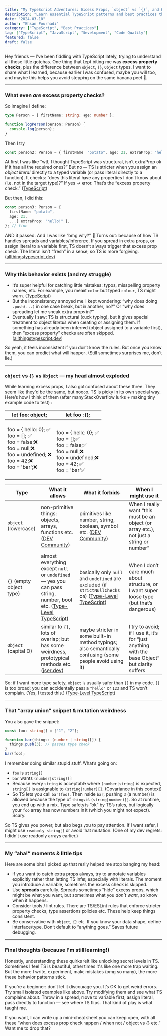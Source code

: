 ```yaml
---
title: "My TypeScript Adventures: Excess Props, `object` vs `{}`, and Why My Code Sometimes Explodess"
description: "Learn essential TypeScript patterns and best practices that will make your code more maintainable and less prone to bugs."
date: "2024-03-10"
author: "Ehsan Pourhadi"
category: ["TypeScript", "Best Practices"]
tag: ["TypeScript", "JavaScript", "Development", "Code Quality"]
featured: false
draft: false
---
```


Hey friends — I’ve been fiddling with TypeScript lately, trying to understand all those little gotchas. One thing that kept biting me was **excess property checks**, plus the difference between `object`, `{}`, `Object` types. I want to share what I learned, because earlier I was confused, maybe you will too, and maybe this helps you avoid stepping on the same banana peel 🍌.

---

### What even _are_ excess property checks?

So imagine I define:

```ts
type Person = { firstName: string; age: number };

function logPerson(person: Person) {
  console.log(person);
}
```

Then I try

```ts
const person2: Person = { firstName: "potato", age: 21, extraProp: "hello!" }; // <-- error
```

At first I was like “wtf, I thought TypeScript was structural, isn’t extraProp ok if it has all the required ones?” But no — TS is stricter when you assign an _object literal_ directly to a typed variable (or pass literal directly to a function). It checks: “does this literal have any properties I don’t know about (i.e. not in the target type)?” If yes → error. That’s the “excess property check.” ([TypeScript][1])

But then, I did this:

```ts
const person3: Person = {
  firstName: "potato",
  age: 21,
  ...{ extraProp: "hello!" },
}; // fine
```

AND it passed. And I was like “omg why?” 🤔 Turns out: because of how TS handles spreads and variables/inference. If you spread in extra props, or assign literal to a variable first, TS doesn’t always trigger that excess prop check. The literal isn’t “fresh” in a sense, so TS is more forgiving. ([allthingstypescript.dev][2])

---

### Why this behavior exists (and my struggle)

- It’s super helpful for catching little mistakes: typos, misspelling property names, etc. For example, you meant `color` but typed `colour`, TS might warn. ([TypeScript][1])
- But the inconsistency annoyed me. I kept wondering: “why does doing `.push(...)` in one case break, but in another, no?” Or “why does spreading let me sneak extra props in?”
- Eventually I saw: TS is structural (duck typing), but it gives special treatment to object _literals_ when creating or assigning them. If something has already been inferred (object assigned to a variable first), then “excess property” checks are often skipped. ([allthingstypescript.dev][2])

So yeah, it feels inconsistent if you don’t know the rules. But once you know them, you can predict what will happen. (Still sometimes surprises me, don’t lie.)

---

### `object` vs `{}` vs `Object` — my head almost exploded

While learning excess props, I also got confused about these three. They seem like they'd be the same, but noooo. TS is picky in its own special way. Here’s how I think of them (after many StackOverflow lurks + making tiny example code to test) :

| let foo: object;                                                                                                                             | let foo : {};                                                                                                                      |
| -------------------------------------------------------------------------------------------------------------------------------------------- | ---------------------------------------------------------------------------------------------------------------------------------- |
| <br>foo = { hello: 0}; ✅<br>foo = []; ✅<br>foo = false;❌<br>foo = null;❌<br>foo = undefined; ❌<br>foo = 42;❌<br>foo = 'bar';❌<br><br> | <br>foo = { hello: 0}; ✅<br>foo = [];✅<br>foo = false;✅<br>foo = null;❌<br>foo = undefined;❌<br>foo = 42; ✅<br>foo = 'bar'✅ |
|                                                                                                                                              |                                                                                                                                    |

| Type                     | What it allows                                                                                                           | What it forbids                                                                                            | When I might use it                                                                            |
| ------------------------ | ------------------------------------------------------------------------------------------------------------------------ | ---------------------------------------------------------------------------------------------------------- | ---------------------------------------------------------------------------------------------- |
| `object` (lowercase)     | non-primitive things: objects, arrays, functions etc. ([DEV Community][3])                                               | primitives like number, string, boolean, symbol etc. ([DEV Community][3])                                  | When I really want “this must be an object (or array etc.), not just a string or number”       |
| `{}` (empty object type) | almost everything except `null` or `undefined` — yes you can pass string, number, bool etc. ([Type-Level TypeScript][4]) | basically only `null` and `undefined` are excluded (if `strictNullChecks` on) ([Type-Level TypeScript][4]) | When I don’t care much about structure, or I want super loose type (but that’s dangerous)      |
| `Object` (capital O)     | similar to `{}`, lots of overlap; but has some weirdness, prototypical methods etc. ([jser.dev][5])                      | maybe stricter in some built-in method typings; also semantically confusing (some people avoid using it)   | I try to avoid; if I use it, it’s for “just anything with the base Object” but clarity suffers |

So: if I want more type safety, `object` is usually safer than `{}` in my code. `{}` is too broad; you can accidentally pass a `"hello"` or `123` and TS won’t complain. (Yes, I tested this.) ([Type-Level TypeScript][4])

---

### That “array union” snippet & mutation weirdness

You also gave the snippet:

```ts
const foo: string[] = ["1", "2"];

function bar(things: (number | string)[]) {
  things.push(3); // passes type check
}
bar(foo);
```

I remember doing similar stupid stuff. What’s going on:

- `foo` is `string[]`
- `bar` wants `(number|string)[]`
- Because every `string` is acceptable where `(number|string)` is expected, `string[]` is assignable to `(string|number)[]`. (Covariance in this context)
- So TS lets you call `bar(foo)`. Then inside `bar`, pushing `3` (a number) is allowed because the type of `things` is `(string|number)[]`. So at runtime, you end up with a mix. Type safety is “ok” by TS’s rules, but logically your `foo` array has now numbers in it (which you might not expect). Scary.

So TS gives you power, but also begs you to pay attention. If I want safer, I might use `readonly string[]` or avoid that mutation. (One of my dev regrets: I didn’t use readonly arrays earlier.)

---

### My “aha!” moments & little tips

Here are some bits I picked up that really helped me stop banging my head:

- If you want to catch extra props always, try to annotate variables explicitly rather than letting TS infer, especially with literals. The moment you introduce a variable, sometimes the excess check is skipped.
- Use **spreads** carefully. Spreads sometimes “hide” excess props, which might be what you want, but sometimes what you _don’t want_, so know when it happens.
- Consider tools / lint rules. There are TS/ESLint rules that enforce stricter property checks, type assertions policies etc. These help keep things consistent.
- Be conservative with `object`, `{}` etc. If you know your data shape, define interface/type. Don’t default to “anything goes.” Saves future debugging.

---

### Final thoughts (because I'm still learning!)

Honestly, understanding these quirks felt like unlocking secret levels in TS. Sometimes I feel TS is beautiful, other times it's like one more trap waiting. But the more I write, experiment, make mistakes (omg so many), the more these behavior patterns stick.

If you’re a beginner: don’t let it discourage you. It’s OK to get weird errors. Try small isolated examples like above. Try modifying them and see what TS complains about. Throw in a spread, move to variable first, assign literal, pass directly to function — see where TS flips. That kind of play is what taught me.

If you want, I can write up a mini-cheat sheet you can keep open, with all these “when does excess prop check happen / when not / object vs {} etc.” Want me to drop that?

[1]: https://www.typescriptlang.org/docs/handbook/2/objects.html?utm_source=chatgpt.com "Documentation - Object Types"
[2]: https://www.allthingstypescript.dev/p/mid-week-scoop-understanding-excess/comments?utm_source=chatgpt.com "Mid-week Scoop: Understanding Excess Property Checking in ..."
[3]: https://dev.to/dipakahirav/differences-between-object-and-object-in-typescript-4cca?utm_source=chatgpt.com "Differences Between Object, {}, and object in TypeScript"
[4]: https://type-level-typescript.com/articles/difference-between-object-types-in-typescript?utm_source=chatgpt.com "what's the difference between object and {} in TypeScript?"
[5]: https://jser.dev/typescript/2023/01/12/typescript-object-Object/?utm_source=chatgpt.com "`{}` vs `object` vs `Object` in TypeScript."
